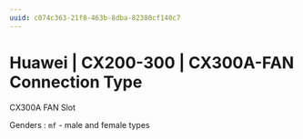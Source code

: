 ```yaml
---
uuid: c074c363-21f8-463b-8dba-82380cf140c7
---
```

# Huawei | CX200-300 | CX300A-FAN Connection Type

CX300A FAN Slot

Genders
: `mf` - male and female types
